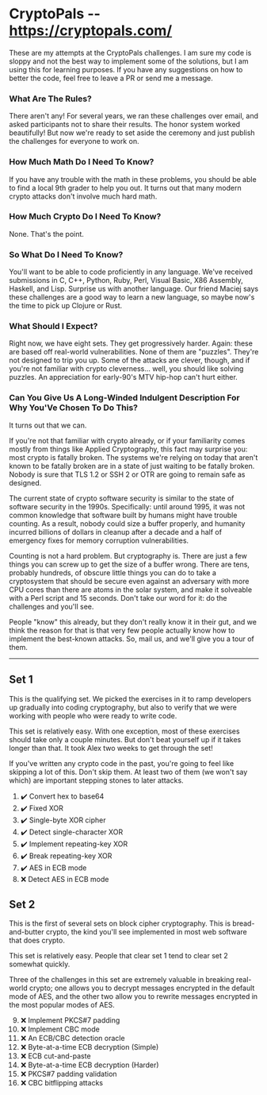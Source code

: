 # CryptoPals -- https://cryptopals.com/

These are my attempts at the CryptoPals challenges. I am sure my code is sloppy and not the best way to implement some of the solutions, but I am using this for learning purposes. If you have any suggestions on how to better the code, feel free to leave a PR or send me a message.

### What Are The Rules?
There aren't any! For several years, we ran these challenges over email, and asked participants not to share their results. The honor system worked beautifully! But now we're ready to set aside the ceremony and just publish the challenges for everyone to work on.

### How Much Math Do I Need To Know?
If you have any trouble with the math in these problems, you should be able to find a local 9th grader to help you out. It turns out that many modern crypto attacks don't involve much hard math.

### How Much Crypto Do I Need To Know?
None. That's the point.

### So What Do I Need To Know?
You'll want to be able to code proficiently in any language. We've received submissions in C, C++, Python, Ruby, Perl, Visual Basic, X86 Assembly, Haskell, and Lisp. Surprise us with another language. Our friend Maciej says these challenges are a good way to learn a new language, so maybe now's the time to pick up Clojure or Rust.

### What Should I Expect?
Right now, we have eight sets. They get progressively harder. Again: these are based off real-world vulnerabilities. None of them are "puzzles". They're not designed to trip you up. Some of the attacks are clever, though, and if you're not familiar with crypto cleverness... well, you should like solving puzzles. An appreciation for early-90's MTV hip-hop can't hurt either.

### Can You Give Us A Long-Winded Indulgent Description For Why You'Ve Chosen To Do This?
It turns out that we can.

If you're not that familiar with crypto already, or if your familiarity comes mostly from things like Applied Cryptography, this fact may surprise you: most crypto is fatally broken. The systems we're relying on today that aren't known to be fatally broken are in a state of just waiting to be fatally broken. Nobody is sure that TLS 1.2 or SSH 2 or OTR are going to remain safe as designed.

The current state of crypto software security is similar to the state of software security in the 1990s. Specifically: until around 1995, it was not common knowledge that software built by humans might have trouble counting. As a result, nobody could size a buffer properly, and humanity incurred billions of dollars in cleanup after a decade and a half of emergency fixes for memory corruption vulnerabilities.

Counting is not a hard problem. But cryptography is. There are just a few things you can screw up to get the size of a buffer wrong. There are tens, probably hundreds, of obscure little things you can do to take a cryptosystem that should be secure even against an adversary with more CPU cores than there are atoms in the solar system, and make it solveable with a Perl script and 15 seconds. Don't take our word for it: do the challenges and you'll see.

People "know" this already, but they don't really know it in their gut, and we think the reason for that is that very few people actually know how to implement the best-known attacks. So, mail us, and we'll give you a tour of them.

---

## Set 1

This is the qualifying set. We picked the exercises in it to ramp developers up gradually into coding cryptography, but also to verify that we were working with people who were ready to write code.

This set is relatively easy. With one exception, most of these exercises should take only a couple minutes. But don't beat yourself up if it takes longer than that. It took Alex two weeks to get through the set!

If you've written any crypto code in the past, you're going to feel like skipping a lot of this. Don't skip them. At least two of them (we won't say which) are important stepping stones to later attacks.

1. ✔️ Convert hex to base64
2. ✔️ Fixed XOR
3. ✔️ Single-byte XOR cipher
4. ✔️ Detect single-character XOR
5. ✔️ Implement repeating-key XOR
6. ✔️ Break repeating-key XOR
7. ✔️ AES in ECB mode
8. ❌ Detect AES in ECB mode

## Set 2
This is the first of several sets on block cipher cryptography. This is bread-and-butter crypto, the kind you'll see implemented in most web software that does crypto.

This set is relatively easy. People that clear set 1 tend to clear set 2 somewhat quickly.

Three of the challenges in this set are extremely valuable in breaking real-world crypto; one allows you to decrypt messages encrypted in the default mode of AES, and the other two allow you to rewrite messages encrypted in the most popular modes of AES.

09. ❌ Implement PKCS#7 padding
10. ❌ Implement CBC mode
11. ❌ An ECB/CBC detection oracle
12. ❌ Byte-at-a-time ECB decryption (Simple)
13. ❌ ECB cut-and-paste
14. ❌ Byte-at-a-time ECB decryption (Harder)
15. ❌ PKCS#7 padding validation
16. ❌ CBC bitflipping attacks
